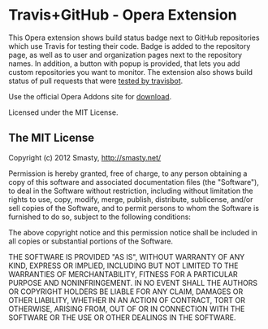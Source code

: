 # Travis+GitHub - Opera Extension

This Opera extension shows build status badge next to GitHub repositories which use Travis for testing their code.
Badge is added to the repository page, as well as to user and organization pages next to the repository names.
In addition, a button with popup is provided, that lets you add custom repositories you want to monitor.
The extension also shows build status of pull requests that were
[tested by travisbot](http://about.travis-ci.org/blog/announcing-pull-request-support/).

Use the official Opera Addons site for [download](https://addons.opera.com/en/extensions/details/travisgithub).

Licensed under the MIT License.

## The MIT License

Copyright (c) 2012 Smasty, http://smasty.net/

Permission is hereby granted, free of charge, to any person obtaining
a copy of this software and associated documentation files (the
"Software"), to deal in the Software without restriction, including
without limitation the rights to use, copy, modify, merge, publish,
distribute, sublicense, and/or sell copies of the Software, and to
permit persons to whom the Software is furnished to do so, subject to
the following conditions:

The above copyright notice and this permission notice shall be
included in all copies or substantial portions of the Software.

THE SOFTWARE IS PROVIDED "AS IS", WITHOUT WARRANTY OF ANY KIND,
EXPRESS OR IMPLIED, INCLUDING BUT NOT LIMITED TO THE WARRANTIES OF
MERCHANTABILITY, FITNESS FOR A PARTICULAR PURPOSE AND
NONINFRINGEMENT. IN NO EVENT SHALL THE AUTHORS OR COPYRIGHT HOLDERS BE
LIABLE FOR ANY CLAIM, DAMAGES OR OTHER LIABILITY, WHETHER IN AN ACTION
OF CONTRACT, TORT OR OTHERWISE, ARISING FROM, OUT OF OR IN CONNECTION
WITH THE SOFTWARE OR THE USE OR OTHER DEALINGS IN THE SOFTWARE.
